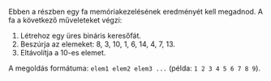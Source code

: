 Ebben a részben egy fa memóriakezelésének eredményét kell megadnod. A fa a következő műveleteket végzi:

1. Létrehoz egy üres bináris keresőfát.
2. Beszúrja az elemeket: 8, 3, 10, 1, 6, 14, 4, 7, 13.
3. Eltávolítja a 10-es elemet.

A megoldás formátuma: `elem1 elem2 elem3 ...` (példa: `1 2 3 4 5 6 7 8 9`).
